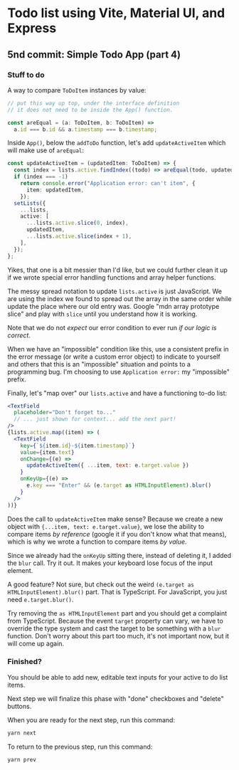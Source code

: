 # Todo list using Vite, Material UI, and Express

## 5nd commit: Simple Todo App (part 4)

### Stuff to do

A way to compare `ToDoItem` instances by value:

```ts
// put this way up top, under the interface definition
// it does not need to be inside the App() function.

const areEqual = (a: ToDoItem, b: ToDoItem) =>
  a.id === b.id && a.timestamp === b.timestamp;
```

Inside `App()`, below the `addToDo` function, let's add `updateActiveItem` which
will make use of `areEqual`:

```ts
const updateActiveItem = (updatedItem: ToDoItem) => {
  const index = lists.active.findIndex((todo) => areEqual(todo, updatedItem));
  if (index === -1)
    return console.error("Application error: can't item", {
      item: updatedItem,
    });
  setLists({
    ...lists,
    active: [
      ...lists.active.slice(0, index),
      updatedItem,
      ...lists.active.slice(index + 1),
    ],
  });
};
```

Yikes, that one is a bit messier than I'd like, but we could further clean it up
if we wrote special error handling functions and array helper functions.

The messy spread notation to update `lists.active` is just JavaScript.
We are using the index we found to spread out the array in the same order while
update the place where our old entry was. Google "mdn array prototype slice" and
play with `slice` until you understand how it is working.

Note that we do not _expect_ our error condition to ever run _if our logic is correct_.

When we have an "impossible" condition like this, use a consistent prefix in the
error message (or write a custom error object) to indicate to yourself and others
that this is an "impossible" situation and points to a programming bug.
I'm choosing to use `Application error:` my "impossible" prefix.

Finally, let's "map over" our `lists.active` and have a functioning to-do list:

```jsx
<TextField
  placeholder="Don't forget to..."
  // ... just shown for context... add the next part!
/>
{lists.active.map((item) => (
  <TextField
    key={`${item.id}-${item.timestamp}`}
    value={item.text}
    onChange={(e) =>
      updateActiveItem({ ...item, text: e.target.value })
    }
    onKeyUp={(e) =>
      e.key === "Enter" && (e.target as HTMLInputElement).blur()
    }
  />
))}
```

Does the call to `updateActiveItem` make sense?
Because we create a new object with `{...item, text: e.target.value}`, we
lose the ability to compare items _by reference_ (google it if you don't know what that means),
which is why we wrote a function to compare items _by value_.

Since we already had the `onKeyUp` sitting there, instead of deleting it, I added
the `blur` call. Try it out. It makes your keyboard lose focus of the input element.

A good feature? Not sure, but check out the weird `(e.target as HTMLInputElement).blur()`
part. That is TypeScript. For JavaScript, you just need `e.target.blur()`.

Try removing the `as HTMLInputElement` part and you should get a complaint from TypeScript.
Because the event `target` property can vary, we have to override the type system
and cast the target to be something with a `blur` function. Don't worry about this part
too much, it's not important now, but it will come up again.

### Finished?

You should be able to add new, editable text inputs for your active to do list items.

Next step we will finalize this phase with "done" checkboxes and "delete" buttons.

When you are ready for the next step, run this command:

```sh
yarn next
```

To return to the previous step, run this command:

```sh
yarn prev
```
